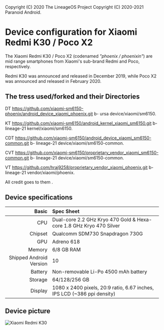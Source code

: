 Copyright (C) 2020 The LineageOS Project
Copyright (C) 2020-2021 Paranoid Android.

Device configuration for Xiaomi Redmi K30 / Poco X2
=========================================

The Xiaomi Redmi K30 / Poco X2 (codenamed _"phoenix / phoenixin"_) are mid range smartphones from Xiaomi's sub-brand Redmi and Poco, respectively.

Redmi K30 was announced and released in December 2019, while Poco X2 was announced and released in February 2020.

## The tress used/forked and their Directories 

DT https://github.com/xiaomi-sm6150-phoenix/android_device_xiaomi_phoenix.git b- ursa device/xiaomi/sm6150.

KT https://github.com/xiaomi-sm6150/android_kernel_xiaomi_sm6150.git b- lineage-21 kernel/xiaomi/sm6150.

CDT https://github.com/xiaomi-sm6150/android_device_xiaomi_sm6150-common.git b- lineage-21 device/xiaomi/sm6150-common.

CVT https://github.com/xiaomi-sm6150/proprietary_vendor_xiaomi_sm6150-common.git b- lineage-21 device/xiaomi/sm6150-common.

VT https://github.com/hraj9258/proprietary_vendor_xiaomi_phoenix.git b- lineage-21 vendor/xiaomi/phoenix.

All credit goes to them .

## Device specifications

Basic   | Spec Sheet
-------:|:-------------------------
CPU     | Dual-core 2.2 GHz Kryo 470 Gold & Hexa-core 1.8 GHz Kryo 470 Silver
Chipset | Qualcomm SDM730 Snapdragon 730G
GPU     | Adreno 618
Memory  | 6/8 GB RAM
Shipped Android Version | 10
Battery | Non-removable Li-Po 4500 mAh battery
Storage | 64/128/256 GB
Display | 1080 x 2400 pixels, 20:9 ratio, 6.67 inches, IPS LCD (~386 ppi density)

## Device picture

![Xiaomi Redmi K30](https://xiaomi-mi.com/uploads/CatalogueImage/redmi-k30%20(10)_17912_1577645087.jpg "Xiaomi Redmi K30 in blue")


